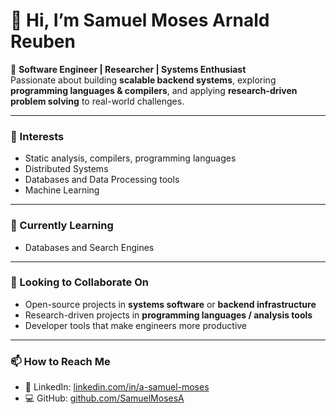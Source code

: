 # 👋 Hi, I’m Samuel Moses Arnald Reuben  

🚀 **Software Engineer | Researcher | Systems Enthusiast**  
Passionate about building **scalable backend systems**, exploring **programming languages & compilers**, and applying **research-driven problem solving** to real-world challenges.  

---

### 👀 Interests  
- Static analysis, compilers, programming languages
- Distributed Systems
- Databases and Data Processing tools
- Machine Learning
---

### 🌱 Currently Learning  
- Databases and Search Engines

---

### 💞️ Looking to Collaborate On  
- Open-source projects in **systems software** or **backend infrastructure**  
- Research-driven projects in **programming languages / analysis tools**  
- Developer tools that make engineers more productive  

---

### 📫 How to Reach Me  
- 💼 LinkedIn: [linkedin.com/in/a-samuel-moses](https://linkedin.com/in/a-samuel-moses)  
- 💻 GitHub: [github.com/SamuelMosesA](https://github.com/SamuelMosesA)  
